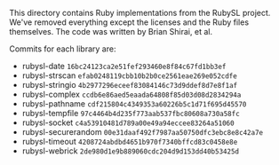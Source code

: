 This directory contains Ruby implementations from the RubySL project. We've
removed everything except the licenses and the Ruby files themselves. The code
was written by Brian Shirai, et al.

Commits for each library are:

* rubysl-date `16bc24123ca2e51fef293460e8f84c67fd1bb3ef`
* rubysl-strscan `efab0248119cbb10b2b0ce2561eae269e052cdfe`
* rubysl-stringio `4b2977296eceef83084146c73d9ddef8d7e8f1af`
* rubysl-complex `ccdb6e86aed5eaada64808f85d03d08d2834294a`
* rubysl-pathname `cdf215804c4349353a60226b5c1d71f695d45570`
* rubysl-tempfile `97c4464b4d235f773aab537fbc80608a730a58fc`
* rubysl-socket `c4a53910481d789a00e49a94eccee83264a51060`
* rubysl-securerandom `00e31daaf492f7987aa50750dfc3ebc8e8c42a7e`
* rubysl-timeout `4208724abdbd4651b970f7340bffcd83c0458e8e`
* rubysl-webrick `2de980d1e9b889060cdc204d9d153dd40b53425d`
